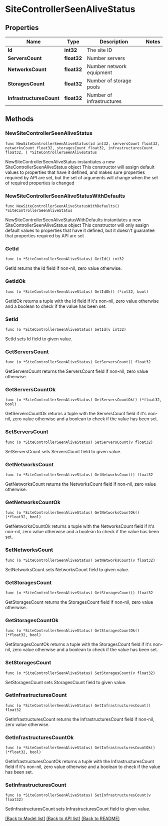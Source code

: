 # SiteControllerSeenAliveStatus

## Properties

Name | Type | Description | Notes
------------ | ------------- | ------------- | -------------
**Id** | **int32** | The site ID | 
**ServersCount** | **float32** | Number servers | 
**NetworksCount** | **float32** | Number network equipment | 
**StoragesCount** | **float32** | Number of storage pools | 
**InfrastructuresCount** | **float32** | Number of infrastructures | 

## Methods

### NewSiteControllerSeenAliveStatus

`func NewSiteControllerSeenAliveStatus(id int32, serversCount float32, networksCount float32, storagesCount float32, infrastructuresCount float32, ) *SiteControllerSeenAliveStatus`

NewSiteControllerSeenAliveStatus instantiates a new SiteControllerSeenAliveStatus object
This constructor will assign default values to properties that have it defined,
and makes sure properties required by API are set, but the set of arguments
will change when the set of required properties is changed

### NewSiteControllerSeenAliveStatusWithDefaults

`func NewSiteControllerSeenAliveStatusWithDefaults() *SiteControllerSeenAliveStatus`

NewSiteControllerSeenAliveStatusWithDefaults instantiates a new SiteControllerSeenAliveStatus object
This constructor will only assign default values to properties that have it defined,
but it doesn't guarantee that properties required by API are set

### GetId

`func (o *SiteControllerSeenAliveStatus) GetId() int32`

GetId returns the Id field if non-nil, zero value otherwise.

### GetIdOk

`func (o *SiteControllerSeenAliveStatus) GetIdOk() (*int32, bool)`

GetIdOk returns a tuple with the Id field if it's non-nil, zero value otherwise
and a boolean to check if the value has been set.

### SetId

`func (o *SiteControllerSeenAliveStatus) SetId(v int32)`

SetId sets Id field to given value.


### GetServersCount

`func (o *SiteControllerSeenAliveStatus) GetServersCount() float32`

GetServersCount returns the ServersCount field if non-nil, zero value otherwise.

### GetServersCountOk

`func (o *SiteControllerSeenAliveStatus) GetServersCountOk() (*float32, bool)`

GetServersCountOk returns a tuple with the ServersCount field if it's non-nil, zero value otherwise
and a boolean to check if the value has been set.

### SetServersCount

`func (o *SiteControllerSeenAliveStatus) SetServersCount(v float32)`

SetServersCount sets ServersCount field to given value.


### GetNetworksCount

`func (o *SiteControllerSeenAliveStatus) GetNetworksCount() float32`

GetNetworksCount returns the NetworksCount field if non-nil, zero value otherwise.

### GetNetworksCountOk

`func (o *SiteControllerSeenAliveStatus) GetNetworksCountOk() (*float32, bool)`

GetNetworksCountOk returns a tuple with the NetworksCount field if it's non-nil, zero value otherwise
and a boolean to check if the value has been set.

### SetNetworksCount

`func (o *SiteControllerSeenAliveStatus) SetNetworksCount(v float32)`

SetNetworksCount sets NetworksCount field to given value.


### GetStoragesCount

`func (o *SiteControllerSeenAliveStatus) GetStoragesCount() float32`

GetStoragesCount returns the StoragesCount field if non-nil, zero value otherwise.

### GetStoragesCountOk

`func (o *SiteControllerSeenAliveStatus) GetStoragesCountOk() (*float32, bool)`

GetStoragesCountOk returns a tuple with the StoragesCount field if it's non-nil, zero value otherwise
and a boolean to check if the value has been set.

### SetStoragesCount

`func (o *SiteControllerSeenAliveStatus) SetStoragesCount(v float32)`

SetStoragesCount sets StoragesCount field to given value.


### GetInfrastructuresCount

`func (o *SiteControllerSeenAliveStatus) GetInfrastructuresCount() float32`

GetInfrastructuresCount returns the InfrastructuresCount field if non-nil, zero value otherwise.

### GetInfrastructuresCountOk

`func (o *SiteControllerSeenAliveStatus) GetInfrastructuresCountOk() (*float32, bool)`

GetInfrastructuresCountOk returns a tuple with the InfrastructuresCount field if it's non-nil, zero value otherwise
and a boolean to check if the value has been set.

### SetInfrastructuresCount

`func (o *SiteControllerSeenAliveStatus) SetInfrastructuresCount(v float32)`

SetInfrastructuresCount sets InfrastructuresCount field to given value.



[[Back to Model list]](../README.md#documentation-for-models) [[Back to API list]](../README.md#documentation-for-api-endpoints) [[Back to README]](../README.md)


